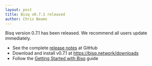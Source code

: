 ```yaml
---
layout: post
title: Bisq v0.7.1 released
author: Chris Beams
---
```


Bisq version 0.7.1 has been released. We recommend all users update immediately.

 - See the complete [release notes](https://github.com/bisq-network/bisq-desktop/releases/tag/v0.7.1) at GitHub
 - Download and install v0.7.1 at <https://bisq.network/downloads>
 - Follow the [Getting Started with Bisq](https://docs.bisq.network/getting-started) guide
